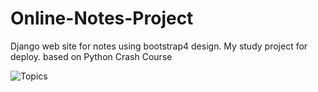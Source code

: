 # Online-Notes-Project
Django web site for notes using bootstrap4 design. 
My study project for deploy.
based on Python Crash Course


<div>
  <img src="https://github.com/meltoroun/online-notes-project/blob/master/screenshots/topics.jpg" alt="Topics" title="Topics">
</div>
